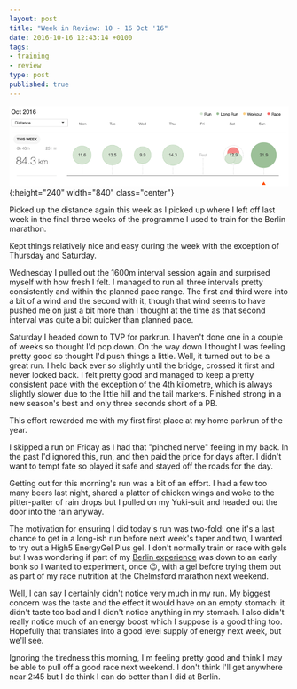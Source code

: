 ```yaml
---
layout: post
title: "Week in Review: 10 - 16 Oct '16"
date: 2016-10-16 12:43:14 +0100
tags:
- training
- review
type: post
published: true
---
```


![Week in Review: 10 - 16 Oct '16](/img/week-in-review-10-16Oct16.png){:height="240" width="840" class="center"}

Picked up the distance again this week as I picked up where I left off last week in the final three weeks of the programme I used to train for the Berlin marathon.

Kept things relatively nice and easy during the week with the exception of Thursday and Saturday.

Wednesday I pulled out the 1600m interval session again and surprised myself with how fresh I felt. I managed to run all three intervals pretty consistently and within the planned pace range. The first and third were into a bit of a wind and the second with it, though that wind seems to have pushed me on just a bit more than I thought at the time as that second interval was quite a bit quicker than planned pace.

Saturday I headed down to TVP for parkrun. I haven't done one in a couple of weeks so thought I'd pop down. On the way down I thought I was feeling pretty good so thought I'd push things a little. Well, it turned out to be a great run. I held back ever so slightly until the bridge, crossed it first and never looked back. I felt pretty good and managed to keep a pretty consistent pace with the exception of the 4th kilometre, which is always slightly slower due to the little hill and the tail markers. Finished strong in a new season's best and only three seconds short of a PB.

This effort rewarded me with my first first place at my home parkrun of the year.

I skipped a run on Friday as I had that "pinched nerve" feeling in my back. In the past I'd ignored this, run, and then paid the price for days after. I didn't want to tempt fate so played it safe and stayed off the roads for the day.

Getting out for this morning's run was a bit of an effort. I had a few too many beers last night, shared a platter of chicken wings and woke to the pitter-patter of rain drops but I pulled on my Yuki-suit and headed out the door into the rain anyway.

The motivation for ensuring I did today's run was two-fold: one it's a last chance to get in a long-ish run before next week's taper and two, I wanted to try out a High5 EnergyGel Plus gel. I don't normally train or race with gels but I was wondering if part of my [Berlin experience](/berlin-marathon-2016) was down to an early bonk so I wanted to experiment, once :wink:, with a gel before trying them out as part of my race nutrition at the Chelmsford marathon next weekend.

Well, I can say I certainly didn't notice very much in my run. My biggest concern was the taste and the effect it would have on an empty stomach: it didn't taste too bad and I didn't notice anything in my stomach. I also didn't really notice much of an energy boost which I suppose is a good thing too. Hopefully that translates into a good level supply of energy next week, but we'll see.

Ignoring the tiredness this morning, I'm feeling pretty good and think I may be able to pull off a good race next weekend. I don't think I'll get anywhere near 2:45 but I do think I can do better than I did at Berlin.
